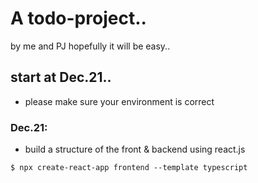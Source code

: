 <!--
 * @Date: 2021-12-21 15:55:14
 * @LastEditTime: 2021-12-21 18:19:41
 * @FilePath: /new-simple-todo/my-todo/README.md
-->
# A todo-project..
by me and PJ
hopefully it will be easy..

## start at Dec.21..

* please make sure your environment is correct

### Dec.21:

* build a structure of the front & backend using react.js
```
$ npx create-react-app frontend --template typescript
```

